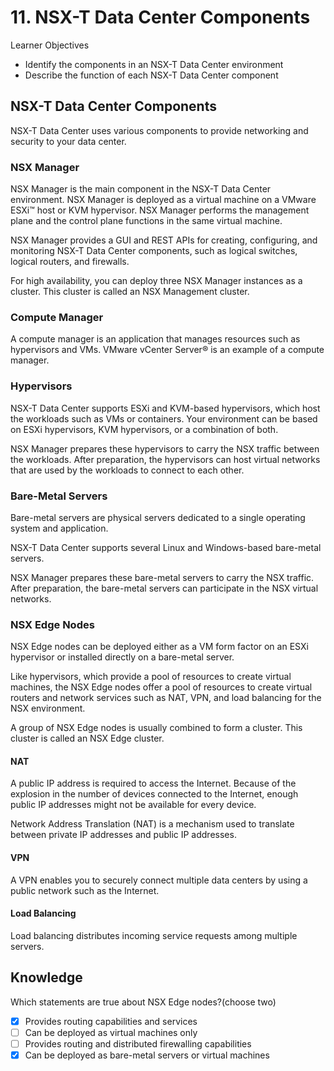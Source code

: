 # 11. NSX-T Data Center Components

Learner Objectives
- Identify the components in an NSX-T Data Center environment
- Describe the function of each NSX-T Data Center component

## NSX-T Data Center Components

NSX-T Data Center uses various components to provide networking and security to your data center.

### NSX Manager

NSX Manager is the main component in the NSX-T Data Center environment. NSX Manager is deployed as a virtual machine on a VMware ESXi™ host or KVM hypervisor. NSX Manager performs the management plane and the control plane functions in the same virtual machine.

NSX Manager provides a GUI and REST APIs for creating, configuring, and monitoring NSX-T Data Center components, such as logical switches, logical routers, and firewalls.

For high availability, you can deploy three NSX Manager instances as a cluster. This cluster is called an NSX Management cluster.

### Compute Manager

A compute manager is an application that manages resources such as hypervisors and VMs.
VMware vCenter Server® is an example of a compute manager.

### Hypervisors

NSX-T Data Center supports ESXi and KVM-based hypervisors, which host the workloads such as VMs or containers. Your environment can be based on ESXi hypervisors, KVM hypervisors, or a combination of both.

NSX Manager prepares these hypervisors to carry the NSX traffic between the workloads. After preparation, the hypervisors can host virtual networks that are used by the workloads to connect to each other.

### Bare-Metal Servers

Bare-metal servers are physical servers dedicated to a single operating system and application.

NSX-T Data Center supports several Linux and Windows-based bare-metal servers.

NSX Manager prepares these bare-metal servers to carry the NSX traffic. After preparation, the bare-metal servers can participate in the NSX virtual networks.

### NSX Edge Nodes

NSX Edge nodes can be deployed either as a VM form factor on an ESXi hypervisor or installed directly on a bare-metal server.

Like hypervisors, which provide a pool of resources to create virtual machines, the NSX Edge nodes offer a pool of resources to create virtual routers and network services such as NAT, VPN, and load balancing for the NSX environment.

A group of NSX Edge nodes is usually combined to form a cluster. This cluster is called an NSX Edge cluster.

#### NAT

A public IP address is required to access the Internet. Because of the explosion in the number of devices connected to the Internet, enough public IP addresses might not be available for every device.

Network Address Translation (NAT) is a mechanism used to translate between private IP addresses and public IP addresses.

#### VPN

A VPN enables you to securely connect multiple data centers by using a public network such as the Internet.

#### Load Balancing

Load balancing distributes incoming service requests among multiple servers.

## Knowledge

Which statements are true about NSX Edge nodes?(choose two)

- [X] Provides routing capabilities and services
- [ ] Can be deployed as virtual machines only
- [ ] Provides routing and distributed firewalling capabilities
- [X] Can be deployed as bare-metal servers or virtual machines
